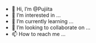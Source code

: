 - 👋 Hi, I’m @Pujiita
- 👀 I’m interested in ...
- 🌱 I’m currently learning ...
- 💞️ I’m looking to collaborate on ...
- 📫 How to reach me ...

<!---
Pujiita/Pujiita is a ✨ special ✨ repository because its `README.md` (this file) appears on your GitHub profile.
You can click the Preview link to take a look at your changes.
--->
